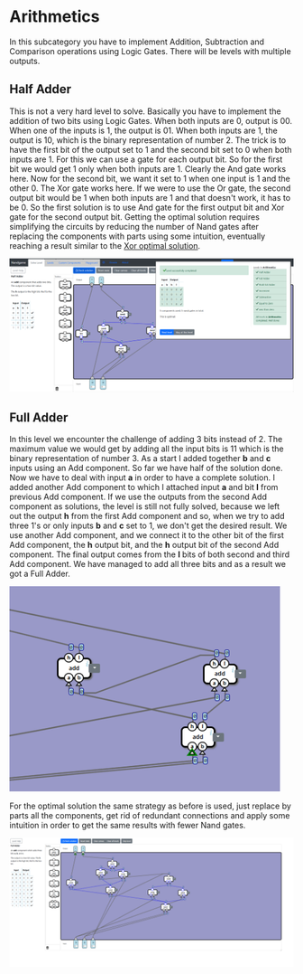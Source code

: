 # Arithmetics
In this subcategory you have to implement Addition, Subtraction and Comparison operations using Logic Gates. There will be levels with multiple outputs.

## Half Adder
This is not a very hard level to solve. Basically you have to implement the addition of two bits using Logic Gates. When both inputs are 0, output is 00. When one of the inputs is 1, the output is 01. When both inputs are 1, the output is 10, which is the binary representation of number 2. The trick is to have the first bit of the output set to 1 and the second bit set to 0 when both inputs are 1. For this we can use a gate for each output bit. So for the first bit we would get 1 only when both inputs are 1. Clearly the And gate works here. Now for the second bit, we want it set to 1 when one input is 1 and the other 0. The Xor gate works here. If we were to use the Or gate, the second output bit would be 1 when both inputs are 1 and that doesn't work, it has to be 0. So the first solution is to use And gate for the first output bit and Xor gate for the second output bit. Getting the optimal solution requires simplifying the circuits by reducing the number of Nand gates after replacing the components with parts using some intuition, eventually reaching a result similar to the [Xor optimal solution](../Logic-Gates/logic_gates.md#xor).

<img src="Half-Adder.png" alt="Half Adder" width="928"/>

## Full Adder
In this level we encounter the challenge of adding 3 bits instead of 2. The maximum value we would get by adding all the input bits is 11 which is the binary representation of number 3. As a start I added together **b** and **c** inputs using an Add component. So far we have half of the solution done. Now we have to deal with input **a** in order to have a complete solution. I added another Add component to which I attached input **a** and bit **l** from previous Add component. If we use the outputs from the second Add component as solutions, the level is still not fully solved, because we left out the output **h** from the first Add component and so, when we try to add three 1's or only inputs **b** and **c** set to 1, we don't get the desired result. We use another Add component, and we connect it to the other bit of the first Add component, the **h** output bit, and the **h** output bit of the second Add component. The final output comes from the **l** bits of both second and third Add component. We have managed to add all three bits and as a result we got a Full Adder.

<img src="Full-Adder-First-Solution.png" alt="Full Adder First Solution" width="480"/>

For the optimal solution the same strategy as before is used, just replace by parts all the components, get rid of redundant connections and apply some intuition in order to get the same results with fewer Nand gates.

<img src="Full-Adder.png" alt="Full Adder" width="928"/>